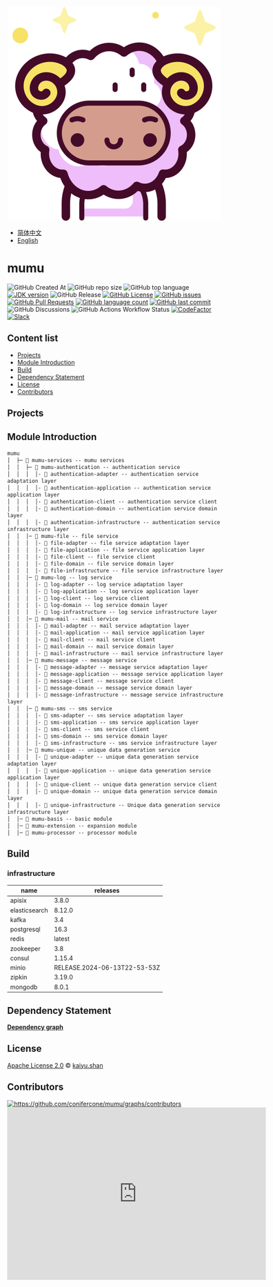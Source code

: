 ![mumu](./logo.svg)

- [简体中文](README.zh_CN.md)
- [English](README.md)

# mumu

![GitHub Created At](https://img.shields.io/github/created-at/conifercone/mumu)
![GitHub repo size](https://img.shields.io/github/repo-size/conifercone/mumu)
![GitHub top language](https://img.shields.io/github/languages/top/conifercone/mumu)
[![JDK version](https://img.shields.io/badge/JDK-21+-green.svg)](https://www.oracle.com/java/technologies/javase/jdk21-archive-downloads.html)
![GitHub Release](https://img.shields.io/github/v/release/conifercone/mumu)
[![GitHub License](https://img.shields.io/github/license/conifercone/mumu)](https://github.com/conifercone/mumu)
[![GitHub issues](https://img.shields.io/github/issues/conifercone/mumu)](https://github.com/conifercone/mumu/issues)
[![GitHub Pull Requests](https://img.shields.io/github/issues-pr/conifercone/mumu)](https://github.com/conifercone/mumu/pulls)
[![GitHub language count](https://img.shields.io/github/languages/count/conifercone/mumu)](https://github.com/conifercone/mumu)
[![GitHub last commit](https://img.shields.io/github/last-commit/conifercone/mumu/develop)](https://github.com/conifercone/mumu)
![GitHub Discussions](https://img.shields.io/github/discussions/conifercone/mumu)
![GitHub Actions Workflow Status](https://img.shields.io/github/actions/workflow/status/conifercone/mumu/dependency-submission.yml)
[![CodeFactor](https://www.codefactor.io/repository/github/conifercone/mumu/badge/develop)](https://www.codefactor.io/repository/github/conifercone/mumu/overview/develop)
[![Slack](https://img.shields.io/badge/Slack-Join%20Our%20Community-green)](https://join.slack.com/t/mumu-community/shared_invite/zt-2ov97fcpj-bFJZmpXSp5YZWSU9zD7S5g)

## Content list

- [Projects](#Projects)
- [Module Introduction](#module-introduction)
- [Build](#Build)
- [Dependency Statement](#dependency-statement)
- [License](#license)
- [Contributors](#contributors)

## Projects

## Module Introduction

```text
mumu
│  ├─ 📂 mumu-services -- mumu services
│  │  ├─ 📂 mumu-authentication -- authentication service
│  │  │  │- 📂 authentication-adapter -- authentication service adaptation layer
│  │  │  │- 📂 authentication-application -- authentication service application layer
│  │  │  │- 📂 authentication-client -- authentication service client
│  │  │  │- 📂 authentication-domain -- authentication service domain layer
│  │  │  │- 📂 authentication-infrastructure -- authentication service infrastructure layer
│  │  │─ 📂 mumu-file -- file service
│  │  │  │- 📂 file-adapter -- file service adaptation layer
│  │  │  │- 📂 file-application -- file service application layer
│  │  │  │- 📂 file-client -- file service client
│  │  │  │- 📂 file-domain -- file service domain layer
│  │  │  │- 📂 file-infrastructure -- file service infrastructure layer
│  │  │─ 📂 mumu-log -- log service
│  │  │  │- 📂 log-adapter -- log service adaptation layer
│  │  │  │- 📂 log-application -- log service application layer
│  │  │  │- 📂 log-client -- log service client
│  │  │  │- 📂 log-domain -- log service domain layer
│  │  │  │- 📂 log-infrastructure -- log service infrastructure layer
│  │  │─ 📂 mumu-mail -- mail service
│  │  │  │- 📂 mail-adapter -- mail service adaptation layer
│  │  │  │- 📂 mail-application -- mail service application layer
│  │  │  │- 📂 mail-client -- mail service client
│  │  │  │- 📂 mail-domain -- mail service domain layer
│  │  │  │- 📂 mail-infrastructure -- mail service infrastructure layer
│  │  │─ 📂 mumu-message -- message service
│  │  │  │- 📂 message-adapter -- message service adaptation layer
│  │  │  │- 📂 message-application -- message service application layer
│  │  │  │- 📂 message-client -- message service client
│  │  │  │- 📂 message-domain -- message service domain layer
│  │  │  │- 📂 message-infrastructure -- message service infrastructure layer
│  │  │─ 📂 mumu-sms -- sms service
│  │  │  │- 📂 sms-adapter -- sms service adaptation layer
│  │  │  │- 📂 sms-application -- sms service application layer
│  │  │  │- 📂 sms-client -- sms service client
│  │  │  │- 📂 sms-domain -- sms service domain layer
│  │  │  │- 📂 sms-infrastructure -- sms service infrastructure layer
│  │  │─ 📂 mumu-unique -- unique data generation service
│  │  │  │- 📂 unique-adapter -- unique data generation service adaptation layer
│  │  │  │- 📂 unique-application -- unique data generation service application layer
│  │  │  │- 📂 unique-client -- unique data generation service client
│  │  │  │- 📂 unique-domain -- unique data generation service domain layer
│  │  │  │- 📂 unique-infrastructure -- Unique data generation service infrastructure layer
│  │─ 📂 mumu-basis -- basic module
│  │─ 📂 mumu-extension -- expansion module
│  │─ 📂 mumu-processor -- processor module
```

## Build

### infrastructure

| name          | releases                     |
|---------------|------------------------------|
| apisix        | 3.8.0                        |
| elasticsearch | 8.12.0                       |
| kafka         | 3.4                          |
| postgresql    | 16.3                         |
| redis         | latest                       |
| zookeeper     | 3.8                          |
| consul        | 1.15.4                       |
| minio         | RELEASE.2024-06-13T22-53-53Z |
| zipkin        | 3.19.0                       |
| mongodb       | 8.0.1                        |

## Dependency Statement

[**Dependency graph**](https://github.com/conifercone/mumu/network/dependencies)

## License

[Apache License 2.0](LICENSE) © <a href="mailto:kaiyu.shan@outlook.com">kaiyu.shan</a>

## Contributors

<a href="https://github.com/conifercone/mumu/graphs/contributors">
  <img src="https://contrib.rocks/image?repo=conifercone/mumu"  alt="https://github.com/conifercone/mumu/graphs/contributors"/>
</a>

<iframe style="width:100%;height:auto;min-width:600px;min-height:400px;border: 0;" src="https://star-history.com/embed?secret=Z2hwX3Z1NnBwTE43MEpaTkh1RTZvQm44aVI0QXNkYW4zNjNzOTVMQQ==#conifercone/mumu&Date">
</iframe>
